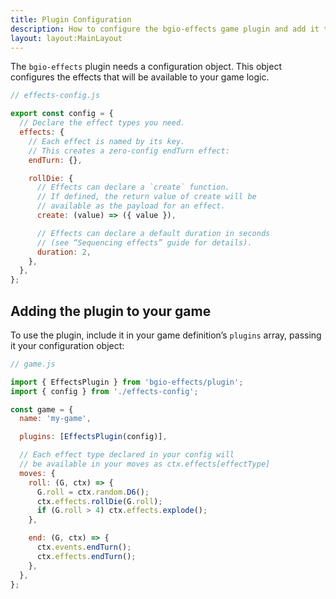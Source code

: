 ```yaml
---
title: Plugin Configuration
description: How to configure the bgio-effects game plugin and add it to a boardgame.io game definition.
layout: layout:MainLayout
---
```


The `bgio-effects` plugin needs a configuration object. This object configures
the effects that will be available to your game logic.

```js
// effects-config.js

export const config = {
  // Declare the effect types you need.
  effects: {
    // Each effect is named by its key.
    // This creates a zero-config endTurn effect:
    endTurn: {},

    rollDie: {
      // Effects can declare a `create` function.
      // If defined, the return value of create will be
      // available as the payload for an effect.
      create: (value) => ({ value }),

      // Effects can declare a default duration in seconds
      // (see “Sequencing effects” guide for details).
      duration: 2,
    },
  },
};
```

## Adding the plugin to your game

To use the plugin, include it in your game definition’s `plugins` array,
passing it your configuration object:

```js
// game.js

import { EffectsPlugin } from 'bgio-effects/plugin';
import { config } from './effects-config';

const game = {
  name: 'my-game',

  plugins: [EffectsPlugin(config)],

  // Each effect type declared in your config will
  // be available in your moves as ctx.effects[effectType]
  moves: {
    roll: (G, ctx) => {
      G.roll = ctx.random.D6();
      ctx.effects.rollDie(G.roll);
      if (G.roll > 4) ctx.effects.explode();
    },

    end: (G, ctx) => {
      ctx.events.endTurn();
      ctx.effects.endTurn();
    },
  },
};
```
